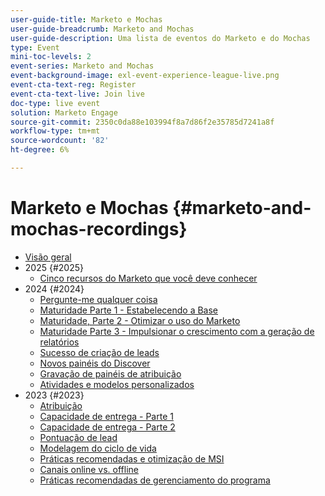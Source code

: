 ```yaml
---
user-guide-title: Marketo e Mochas
user-guide-breadcrumb: Marketo and Mochas
user-guide-description: Uma lista de eventos do Marketo e do Mochas
type: Event
mini-toc-levels: 2
event-series: Marketo and Mochas
event-background-image: exl-event-experience-league-live.png
event-cta-text-reg: Register
event-cta-text-live: Join live
doc-type: live event
solution: Marketo Engage
source-git-commit: 2350c0da88e103994f8a7d86f2e35785d7241a8f
workflow-type: tm+mt
source-wordcount: '82'
ht-degree: 6%

---
```



# Marketo e Mochas {#marketo-and-mochas-recordings}

+ [Visão geral](overview.md)
+ 2025 {#2025}
   + [Cinco recursos do Marketo que você deve conhecer](2025/5-features-to-know.md)
+ 2024 {#2024}
   + [Pergunte-me qualquer coisa](2024/ask-me-anything.md)
   + [Maturidade Parte 1 - Estabelecendo a Base](2024/maturity-part1-foundation.md)
   + [Maturidade, Parte 2 - Otimizar o uso do Marketo](2024/optimize-marketo-usage.md)
   + [Maturidade Parte 3 - Impulsionar o crescimento com a geração de relatórios](2024/drive-growth-with-reporting.md)
   + [Sucesso de criação de leads](2024/lead-nurture-success.md)
   + [Novos painéis do Discover](2024/new-discover-dashboard.md)
   + [Gravação de painéis de atribuição](2024/attribution-dashboard-recording.md)
   + [Atividades e modelos personalizados](2024/marketo-measure-and-mochas-activities-and-custom-models.md)
+ 2023 {#2023}
   + [Atribuição](2023/attribution.md)
   + [Capacidade de entrega - Parte 1](2023/deliverability-part-one.md)
   + [Capacidade de entrega - Parte 2](2023/deliverability-part-two.md)
   + [Pontuação de lead](2023/lead-scoring.md)
   + [Modelagem do ciclo de vida](2023/lifecycle-modeling.md)
   + [Práticas recomendadas e otimização de MSI](2023/msi-best-practices.md)
   + [Canais online vs. offline](2023/online-offline.md)
   + [Práticas recomendadas de gerenciamento do programa](2023/program-management.md)
